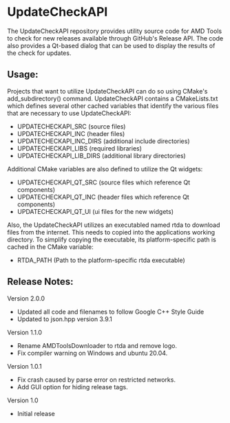 # UpdateCheckAPI

The UpdateCheckAPI repository provides utility source code for AMD Tools to check for new releases available through GitHub's Release API. The code also provides a Qt-based dialog that can be used to display the results of the check for updates.

## Usage:

Projects that want to utilize UpdateCheckAPI can do so using CMake's add_subdirectory(<path to UpdateCheckAPI>) command. UpdateCheckAPI contains a CMakeLists.txt which defines several other cached variables that identify the various files that are necessary to use UpdateCheckAPI:

* UPDATECHECKAPI_SRC (source files)
* UPDATECHECKAPI_INC (header files)
* UPDATECHECKAPI_INC_DIRS (additional include directories)
* UPDATECHECKAPI_LIBS (required libraries)
* UPDATECHECKAPI_LIB_DIRS (additional library directories)

Additional CMake variables are also defined to utilize the Qt widgets:

* UPDATECHECKAPI_QT_SRC (source files which reference Qt components)
* UPDATECHECKAPI_QT_INC (header files which reference Qt components)
* UPDATECHECKAPI_QT_UI (ui files for the new widgets)

Also, the UpdateCheckAPI utilizes an executabled named rtda to download files from the internet. This needs to copied into the applications working directory. To simplify copying the executable, its platform-specific path is cached in the CMake variable:

* RTDA_PATH (Path to the platform-specific rtda executable)

## Release Notes:
Version 2.0.0
* Updated all code and filenames to follow Google C++ Style Guide
* Updated to json.hpp version 3.9.1

Version 1.1.0
* Rename AMDToolsDownloader to rtda and remove logo.
* Fix compiler warning on Windows and ubuntu 20.04.

Version 1.0.1
* Fix crash caused by parse error on restricted networks.
* Add GUI option for hiding release tags.

Version 1.0
* Initial release
